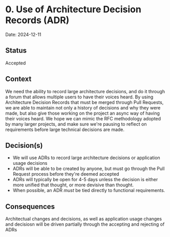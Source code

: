 # 0. Use of Architecture Decision Records (ADR)

Date: 2024-12-11

## Status

Accepted

## Context
We need the ability to record large architecture decisions, and do it through a forum that allows multiple users to have their voices heard. By using Architecture Decision Records that must be merged through Pull Requests, we are able to maintain not only a history of decisions and why they were made, but also give those working on the project an async way of having their voices heard. We hope we can mimic the RFC methodology adopted by many larger projects, and make sure we're pausing to reflect on requirements before large technical decisions are made.


## Decision(s)
- We will use ADRs to record large architecture decisions or application usage decisions
- ADRs will be able to be created by anyone, but must go through the Pull Request process before they're deemed accepted
- ADRs will typically be open for 4-5 days unless the decision is either more unified that thought, or more devisive than thought.
- When possible, an ADR _must_ be tied directly to functional requirements. 

## Consequences
Architectual changes and decisions, as well as application usage changes and decisiosn will be driven partially through the accepting and rejecting of ADRs
